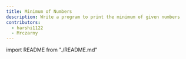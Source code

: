 ```yaml
---
title: Minimum of Numbers
description: Write a program to print the minimum of given numbers
contributors:
  - harshi1122
  - Mrczarny
---
```


import README from "./README.md"

<README />
